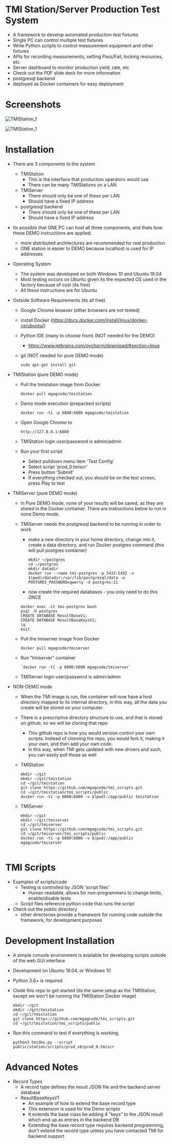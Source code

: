 # TMI Station/Server Production Test System

* A framework to develop automated production test fixtures
* Single PC can control multiple test fixtures
* Write Python scripts to control measurement equipment and other fixtures
* APIs for recording measurements, setting Pass/Fail, locking resources, etc
* Server dashboard to monitor production yield, rate, etc
* Check out the PDF slide deck for more information
* postgresql backend
* deployed as Docker containers for easy deployment

# Screenshots
![TMIStation_1](app/test_view_4.png)

![TMIStation_1](app/tmiserver_1.png)

# Installation
* There are 3 components to the system
  * TMIStation
    * This is the interface that production operators would use
    * There can be many TMIStations on a LAN
  * TMIServer
    * There should only be one of these per LAN
    * Should have a fixed IP address
  * postgresql backend
    * There should only be one of these per LAN
    * Should have a fixed IP address
* Its possible that ONE PC can host all three components, and thats how these DEMO instructions are applied.
  * more distributed architectures are recommended for real production
  * ONE station is easier to DEMO because localhost is used for IP addresses
* Operating System
  * The system was developed on both Windows 10 and Ubuntu 18.04
  * Most testing occurs on Ubuntu given its the expected OS used in the factory because of cost (its free)
  * All these instructions are for Ubuntu
* Outside Software Requirements (its all free)
  * Google Chrome browser (other browsers are not tested)
  * install Docker (https://docs.docker.com/install/linux/docker-ce/ubuntu/)
  * Python IDE (many to choose from) (NOT needed for the DEMO)
    * https://www.jetbrains.com/pycharm/download/#section=linux
  * git (NOT needed for pure DEMO mode)
  
    `sudo apt-get install git`
* TMIStation (pure DEMO mode)
  * Pull the tmistation image from Docker
  
    `docker pull mgagcode/tmistation`
  * Demo mode execution (prepacked scripts)
  
    `docker run -ti -p 6800:6800 mgagcode/tmistation`

  * Open Google Chrome to
  
        http://127.0.0.1:6800 

  * TMIStation login user/password is admin/admin
  * Run your first script
    * Select pulldown menu item 'Test Config'
    * Select script 'prod_0.tmiscr'
    * Press button 'Submit'
    * If everything checked out, you should be on the test screen, press Play to test
* TMIServer (pure DEMO mode)
  * In Pure DEMO mode, none of your results will be saved, as they are stored in the Docker container.  There are instructions below to run in none Demo mode.
  * TMIServer needs the postgresql backend to be running in order to work
    * make a new directory in your home directory, change into it, create a data directory, and run Docker postgres command (this will pull postgres container)
    
        ```
        mkdir ~/postgres
        cd ~/postgres
        mkdir datadir
        docker run --name tmi-postgres -p 5432:5432 -v $(pwd)/datadir:/var/lib/postgresql/data -e POSTGRES_PASSWORD=qwerty -d postgres:11
    
    * now create the required databases - you only need to do this *ONCE*
    ```
    docker exec -it tmi-postgres bash
    psql -U postgres
    CREATE DATABASE ResultBaseV1;
    CREATE DATABASE ResultBaseKeysV1;
    \q
    exit
    
  * Pull the tmiserver image from Docker
  
    `docker pull mgagcode/tmiserver`

  * Run "tmiserver" container
    
        `docker run -ti -p 6800:6800 mgagcode/tmiserver`

  * TMIServer login user/password is admin/admin

* NON-DEMO mode
  * When the TMI image is run, the container will now have a host directory mapped to its internal directory, in this way, all the data you create will be stored on your computer.
  * There is a prescriptive directory structure to use, and that is stored on github, so we will be cloning that repo
    * This github repo is how you would version control your own scripts.  Instead of clonning the repo, you would fork it, making it your own, and then add your own code.
    * in this way, when TMI gets updated with new drivers and such, you can easily pull those as well
  * TMIStation
  
    ```
    mkdir ~/git
    mkdir ~/git/tmistation
    cd ~/git/tmistation
    git clone https://github.com/mgagcode/tmi_scripts.git
    cd ~/git/tmistation/tmi_scripts/public
    docker run -ti -p 6800:6800 -v $(pwd):/app/public tmistation

  * TMIServer
  
    ```
    mkdir ~/git
    mkdir ~/git/tmiserver
    cd ~/git/tmiserver
    git clone https://github.com/mgagcode/tmi_scripts.git
    cd ~/git/tmiserver/tmi_scripts/public
    docker run -ti -p 6800:6800 -v $(pwd):/app/public mgagcode/tmiserver


# TMI Scripts
* Examples of scripts/code
    * Testing is controlled by JSON 'script files'
      * Human readable, allows for non-programmers to change limits, enable/disable tests
    * Script files reference python code that runs the script
* Check out the public directory
    * other directories provide a framework for running code outside the framework, for development purposes

# Development Installation
* A simple console environment is available for developing scripts outside of the web GUI interface
* Development on Ubuntu 18.04, or Windows 10
* Python 3.6+ is required
* Clode this repo to get started (its the same setup as the TMIStation, except we won't be running the TMIStation Docker image)

    ```
    mkdir ~/git
    mkdir ~/git/tmistation
    cd ~/git/tmistation
    git clone https://github.com/mgagcode/tmi_scripts.git
    cd ~/git/tmistation/tmi_scripts/public

* Run this command to test if everything is working,

    `python3 tmidev.py --script public/station/scripts/prod_v0/prod_0.tmiscr`
    
# Advanced Notes
* Record Types
    * A record type defines the result JSON file and the backend server database
    * ResultBaseKeysV1
        * An example of how to extend the base record type
        * This extension is used for the Demo scripts
        * It extends the base class be adding 4 "keys" to the JSON result which end up as entries in the backend DB
        * Extending the base record type requires backend programming, don't extend the record type unless you have contacted TMI for backend support
